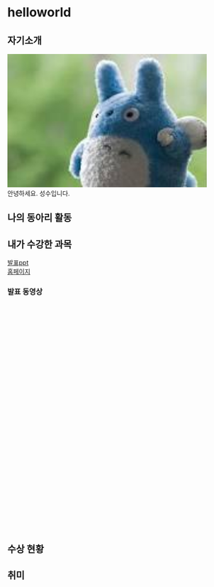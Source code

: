 # helloworld<br>
## 자기소개<br>

<img src="download.jpg" width="450px" height="300px"></img><br>
안녕하세요. 성수입니다.

## 나의 동아리 활동<br>

## 내가 수강한 과목<br>

[발표ppt](/presentation.pptx)<br>
[홈페이지](https://www.naver.com)

### 발표 동영상
<iframe width="894" height="503" src="https://www.youtube.com/embed/d-3cEQ1d1E4" title="[작업용 BGM] 상쾌한 기분으로 한가로이 하고 싶은 당신에게 | 서양 음악 Playlist - Songs to relieve stress - Morning Routine" frameborder="0" allow="accelerometer; autoplay; clipboard-write; encrypted-media; gyroscope; picture-in-picture; web-share" allowfullscreen></iframe><br>

## 수상 현황

## 취미

